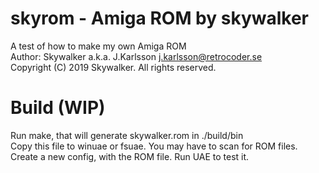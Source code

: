 # skyrom - Amiga ROM by skywalker

A test of how to make my own Amiga ROM\
Author: Skywalker a.k.a. J.Karlsson <j.karlsson@retrocoder.se>\
Copyright (C) 2019 Skywalker. All rights reserved.


# Build (WIP)

Run make, that will generate skywalker.rom in ./build/bin\
Copy this file to winuae or fsuae. You may have to scan for ROM files.\
Create a new config, with the ROM file. Run UAE to test it.
